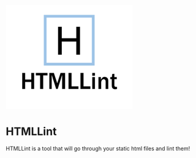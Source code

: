 ![HTMLLint logo](logo.png)

HTMLLint
=======================
HTMLLint is a tool that will go through your static html files and lint them!
